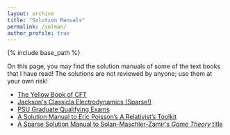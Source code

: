 ```yaml
---
layout: archive
title: "Solution Manuals"
permalink: /solman/
author_profile: true
---
```


{% include base_path %}

On this page, you may find the solution manuals of some of the text books that I have read! The solutions are not reviewed by anyone; use them at your own risk!

* [The Yellow Book of CFT](https://kooroshsadri.github.io/files/solman/cft.pdf)
* [Jackson's Classicla Electrodynamics (Sparse!)](https://kooroshsadri.github.io/solman/jackson)
* [PSU Graduate Qualifying Exams](https://kooroshsadri.github.io/solman/psugrad)
* [A Solution Manual to Eric Poisson’s A Relativist’s Toolkit](https://kooroshsadri.github.io/files/solman/tkit.pdf)
* [A Sparse Solution Manual to Solan-Maschler-Zamir's *Game Theory* title](https://kooroshsadri.github.io/files/solman/game.pdf)
